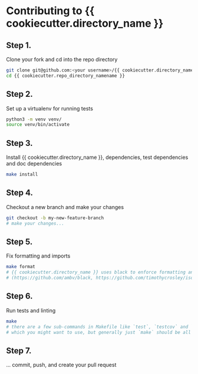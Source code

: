# Contributing to {{ cookiecutter.directory_name }}

## Step 1.

Clone your fork and cd into the repo directory

```bash
git clone git@github.com:<your username>/{{ cookiecutter.directory_name }}.git
cd {{ cookiecutter.repo_directory_namename }}
```

## Step 2.

Set up a virtualenv for running tests

```bash
python3 -m venv venv/
source venv/bin/activate
```

## Step 3.

Install {{ cookiecutter.directory_name }}, dependencies, test dependencies and doc dependencies

```bash
make install
```

## Step 4.

Checkout a new branch and make your changes

```bash
git checkout -b my-new-feature-branch
# make your changes...
```

## Step 5.

Fix formatting and imports

```bash
make format
# {{ cookiecutter.directory_name }} uses black to enforce formatting and isort to fix imports
# (https://github.com/ambv/black, https://github.com/timothycrosley/isort)
```

## Step 6.

Run tests and linting

```bash
make
# there are a few sub-commands in Makefile like `test`, `testcov` and `lint`
# which you might want to use, but generally just `make` should be all you need
```

## Step 7.

... commit, push, and create your pull request
